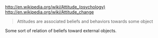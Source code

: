 
http://en.wikipedia.org/wiki/Attitude_(psychology)
http://en.wikipedia.org/wiki/Attitude_change

> Attitudes are associated beliefs and behaviors towards some object

Some sort of relation of beliefs toward external objects.
